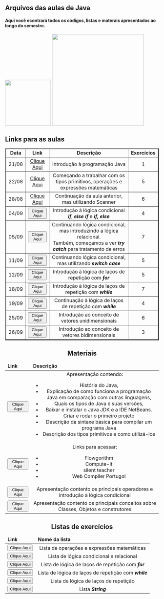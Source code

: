 ## Arquivos das aulas de Java
#### Aqui você econtrará todos os códigos, listas e materais apresentados ao longo do semestre.
<div>
<img height="150em" src="https://github-readme-stats.vercel.app/api?username=jcoghi&theme=dracula"/>

<img height="300em" src="https://github-readme-stats.vercel.app/api/top-langs/?username=jcoghi&theme=dracula"/>
</div>
<div>
<h2 aling="center"> Links para as aulas</h2>
<table border=2>
<thead>
<tr>
<td align="center"><strong>Data</strong></td>
<td align="center"><strong>Link</strong></td>
<td align="center"><strong>Descrição<strong></td>
<td align="center"><strong>Exercícios</strong></td>
</tr>
</thead>
<tbody>
<tr>
<td align="center">21/08</td>
<td align="center"><a href="https://github.com/jcoghi/Aula_Java_2023-2/tree/main/aula0821">Clique Aqui</a></td>
<td align="center">Introdução à programação Java</td>
<td align="center">1</td>
</tr>
<tr>
<td align="center">22/08</td>
<td align="center"><a href="https://github.com/jcoghi/Aula_Java_2023-2/tree/main/aula0822">Clique Aqui</a></td>
<td align="center">Começando a trabalhar com os tipos primitivos, operações e expressões matemáticas</td>
<td align="center">5</td>
</tr>
<tr>
<td align="center">28/08</td>
<td align="center"><a href="https://github.com/jcoghi/Aula_Java_2023-2/tree/main/aula0828">Clique Aqui</a></td>
<td align="center">Continuação da aula anterior, mas utilizando Scanner</td>
<td align="center">6</td>
</tr>
<tr>
<td align="center">04/09</td>
<td align="center"><a href="https://github.com/jcoghi/Aula_Java_2023-2/tree/main/aula0904"><button>Clique Aqui</button></a></td>
<td align="center">Introdução à lógica condicional <strong><em>if</em></strong>, <strong><em>else if</em></strong> e <strong><em>if, else </em></strong></td>
<td align="center">4</td>
</tr>
<tr>
<td align="center">05/09</td>
<td align="center"><a href="https://github.com/jcoghi/Aula_Java_2023-2/tree/main/aula0905"><button>Clique Aqui</button></a></td>
<td align="center">Continuando lógica condicional, mas introduzindo a lógica relacional.<br>Também, começamos a ver <strong><em>try catch</em></strong> para tratamento de erros</td>
<td align="center">7</td>
</tr>
<tr>
<td align="center">11/09</td>
<td align="center"><a href="https://github.com/jcoghi/Aula_Java_2023-2/tree/main/aula0911"><button>Clique Aqui</button></a></td>
<td align="center">Continuando lógica condicional, mas utilizando <strong><em>switch case</em><strong></td>
<td align="center">5</td>
</tr>
<tr>
<td align="center">12/09</td>
<td align="center"><a href="https://github.com/jcoghi/Aula_Java_2023-2/tree/main/aula0912"><button>Clique Aqui</button></a></td>
<td align="center">Introdução à lógica de laços de repetição com <strong><em>for</em><strong></td>
<td align="center">5</td>
</tr>
<tr>
<td align="center">18/09</td>
<td align="center"><a href="https://github.com/jcoghi/Aula_Java_2023-2/tree/main/aula0918"><button>Clique Aqui</button></a></td>
<td align="center">Introdução à lógica de laços de repetição com <strong><em>while</em><strong></td>
<td align="center">7</td>
</tr>
<tr>
<td align="center">19/09</td>
<td align="center"><a href="https://github.com/jcoghi/Aula_Java_2023-2/tree/main/aula0919"><button>Clique Aqui</button></a></td>
<td align="center">Continuação à lógica de laços de repetição com <strong><em>while</em><strong></td>
<td align="center">4</td>
</tr>
<tr>
<td align="center">25/09</td>
<td align="center"><a href="https://github.com/jcoghi/Aula_Java_2023-2/tree/main/aula0925"><button>Clique Aqui</button></a></td>
<td align="center">Introdução ao conceito de vetores unidimensionais</td>
<td align="center">6</td>
</tr>
<tr>
<td align="center">26/09</td>
<td align="center"><a href="https://github.com/jcoghi/Aula_Java_2023-2/tree/main/aula0926"><button>Clique Aqui</button></a></td>
<td align="center">Introdução ao conceito de vetores bidimensionais</td>
<td align="center">3</td>
</tr>
</tbody>
</table>
</div>
<div>
<h2 align="center">Materiais</h2>
<table>
<thead>
<tr>
<td><strong>Link</strong></td>
<td><strong>Descrição</strong></td>
</tr>
</thead>
<tbody>
<tr>
<td align="center"><a href="https://github.com/jcoghi/Aula_Java_2023-2/blob/main/Material/Introducao_Java.pdf"><button>Clique Aqui</button></a></td>
<td align="center">Apresentação contendo:
<ul>
<li> História do Java, </li>
<li> Explicação de como funciona a programação Java em comparação com outras linguagens,</li>
<li>Quais os tipos de Java e suas versões,</li>
<li>Baixar e instalar o Java JDK e a IDE NetBeans.</li>
<li>Criar e rodar o primeiro projeto</li>
<li>Descrição da sintaxe básica para compilar um programa Java</li>
<li>Descrição dos tipos primitivos e como utilizá-los</li>
</ul></td>
</tr>
<tr>
<td align="center"><a href="https://github.com/jcoghi/Aula_Java_2023-2/blob/main/Material/Links%20Importantes.txt"><button>Clique Aqui</button></a></td>
<td align="center">Links para acessar:
<ul>
<li>Flowgorithm</li>
<li>Compute-it</li>
<li>silent teacher</li>
<li>Web Compiler Portugol</li>
</ul></td>
</tr>
<tr>
<td align="center"><a href="https://github.com/jcoghi/Aula_Java_2023-2/blob/main/Material/Operadores_E_Condicional.pdf"><button>Clique Aqui</button></a></td>
<td align="center">Apresentação contento os principais operadores e introdução à lógica condicional </td>
</tr>
<tr>
<td align="center"><a href="https://github.com/jcoghi/Aula_Java_2023-2/blob/main/Material/Introducao_Classe.pdf"><button>Clique Aqui</button></a></td>
<td align="center">Apresentação contento os principais conceitos sobre Classes, Objetos e construtores </td>
</tr>
</tbody>
</table>
</div>
<div>
<h2 align="center">Listas de exercícios</h2>
<table>
<tr>
<thead>
<td><strong>Link</strong></td>
<td><strong>Nome da lista</strong></td>
</tr>
</thead>
<tbody>
<tr>
<td align="center"><a href="https://github.com/jcoghi/Aula_Java_2023-2/blob/main/Material/ListaOperadores.pdf"><button>Clique Aqui</button></a></td>
<td align="center">Lista de operações e expressões matemáticas</td>
</tr>
<tr>
<td align="center"><a href="https://github.com/jcoghi/Aula_Java_2023-2/blob/main/Material/ListaCondicional.pdf"><button>Clique Aqui</button></a></td>
<td align="center">Lista de lógica condicional e relacional</td>
</tr>
<tr>
<td align="center"><a href="https://github.com/jcoghi/Aula_Java_2023-2/blob/main/Material/ListaFor.pdf"><button>Clique Aqui</button></a></td>
<td align="center">Lista de lógica de laços de repetição com <strong><em>for</em></strong></td>
</tr>
<tr>
<td align="center"><a href="https://github.com/jcoghi/Aula_Java_2023-2/blob/main/Material/ListaWhile.pdf"><button>Clique Aqui</button></a></td>
<td align="center">Lista de lógica de laços de repetição com <strong><em>while</em></strong></td>
</tr>
<tr>
<td align="center"><a href="https://github.com/jcoghi/Aula_Java_2023-2/blob/main/Material/ListaLooping.pdf"><button>Clique Aqui</button></a></td>
<td align="center">Lista de lógica de laços de repetição</td>
</tr>
<tr>
<td align="center"><a href="https://github.com/jcoghi/Aula_Java_2023-2/blob/main/Material/ListaString.pdf"><button>Clique Aqui</button></a></td>
<td align="center">Lista <strong><em>String</em></strong></td>
</tr>
</tbody>
</table>
</div>
